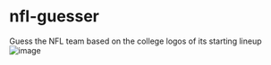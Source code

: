 # nfl-guesser
Guess the NFL team based on the college logos of its starting lineup
![image](https://user-images.githubusercontent.com/101239062/158304514-57e584bb-9efb-4494-8a78-9df8a14b2165.png)
